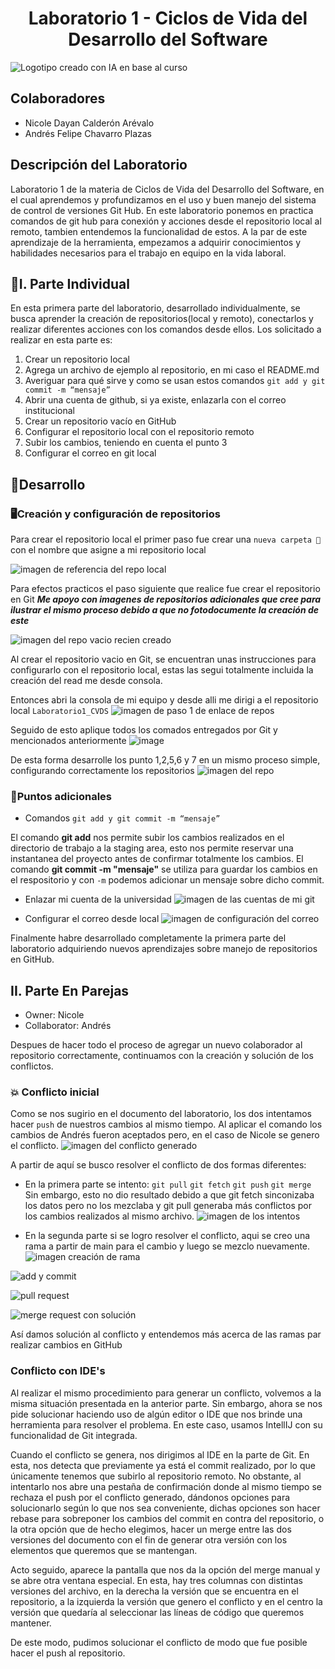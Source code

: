 <h1 align="center"> Laboratorio 1 - Ciclos de Vida del Desarrollo del Software </h1>

![Logotipo creado con IA en base al curso](https://github.com/user-attachments/assets/033c5ab3-8b04-4f81-8f8d-5157a81a3d6e)

## Colaboradores
- Nicole Dayan Calderón Arévalo
- Andrés Felipe Chavarro Plazas

## Descripción del Laboratorio
Laboratorio 1 de la materia de Ciclos de Vida del Desarrollo del Software, en el cual aprendemos y profundizamos en el uso y buen manejo del sistema de control de versiones Git Hub.
En este laboratorio ponemos en practica comandos de git hub para conexión y acciones desde el repositorio local al remoto, tambien entendemos la funcionalidad de estos. A la par de este aprendizaje de la herramienta, empezamos a adquirir conocimientos y habilidades necesarios para el trabajo en equipo en la vida laboral.

## :hammer:I. Parte Individual
En esta primera parte del laboratorio, desarrollado individualmente, se busca aprender la creación de repositorios(local y remoto), conectarlos y realizar diferentes acciones con los comandos desde ellos.
Los solicitado a realizar en esta parte es:
1. Crear un repositorio local
2. Agrega un archivo de ejemplo al repositorio, en mi caso el README.md
3. Averiguar para qué sirve y como se usan estos comandos `git add y git commit -m “mensaje”`
4. Abrir una cuenta de github, si ya existe, enlazarla con el correo institucional
5. Crear un repositorio vacío en GitHub
6. Configurar el repositorio local con el repositorio remoto
7. Subir los cambios, teniendo en cuenta el punto 3
8. Configurar el correo en git local

## :rocket:Desarrollo
### :desktop_computer:Creación y configuración de repositorios
Para crear el repositorio local el primer paso fue crear una `nueva carpeta 📁` con el nombre que asigne a mi repositorio local

![imagen de referencia del repo local](https://github.com/user-attachments/assets/f10b7888-8f87-40f7-8203-ea76f60252e0)

Para efectos practicos el paso siguiente que realice fue crear el repositorio en Git
**_Me apoyo con imagenes de repositorios adicionales que cree para ilustrar el mismo proceso debido a que no fotodocumente la creación de este_**

![imagen del repo vacio recien creado](https://github.com/user-attachments/assets/39e65794-9559-479e-91fa-6fc1775c3c17)

Al crear el repositorio vacio en Git, se encuentran unas instrucciones para configurarlo con el repositorio local, estas las segui totalmente incluida la creación del read me desde consola. 

Entonces abri la consola de mi equipo y desde alli me dirigi a el repositorio local `Laboratorio1_CVDS`
![imagen de paso 1 de enlace de repos](https://github.com/user-attachments/assets/eb904bc4-bad6-4690-875b-d99a8f0ea0e8)

Seguido de esto aplique todos los comados entregados por Git y mencionados anteriormente
![image](https://github.com/user-attachments/assets/920f8d96-7440-47a6-b3e1-d8838accf9b6)

De esta forma desarrolle los punto 1,2,5,6 y 7 en un mismo proceso simple, configurando correctamente los repositorios
![imagen del repo](https://github.com/user-attachments/assets/d65fef6b-330b-429e-898d-5290b0bf6113)

### :pencil:Puntos adicionales
- Comandos `git add y git commit -m “mensaje”`

El comando **git add** nos permite subir los cambios realizados en el directorio de trabajo a la staging area, esto nos permite reservar una instantanea del proyecto antes de confirmar totalmente los cambios.
El comando **git commit -m "mensaje"** se utiliza para guardar los cambios en el respositorio y con `-m` podemos adicionar un mensaje sobre dicho commit.

- Enlazar mi cuenta de la universidad
![imagen de las cuentas de mi git](https://github.com/user-attachments/assets/93de00bb-e8d6-4bf2-9eea-4fd3af3c9d26)

- Configurar el correo desde local
![imagen de configuración del correo](https://github.com/user-attachments/assets/87baf204-f9e0-4c1c-9c1a-3eaae5dc6141)

Finalmente habre desarrollado completamente la primera parte del laboratorio adquiriendo nuevos aprendizajes sobre manejo de repositorios en GitHub.

## II. Parte En Parejas
- Owner: Nicole
- Collaborator: Andrés

Despues de hacer todo el proceso de agregar un nuevo colaborador al repositorio correctamente, continuamos con la creación y solución de los conflictos.

### :collision: Conflicto inicial
Como se nos sugirio en el documento del laboratorio, los dos intentamos hacer `push` de nuestros cambios al mismo tiempo. Al aplicar el comando los cambios de Andrés fueron aceptados pero, en el caso de Nicole se genero el conflicto.
![imagen del conflicto generado](image.png)

A partir de aquí se busco resolver el conflicto de dos formas diferentes:

- En la primera parte se intento:
    `git pull`
    `git fetch`
    `git push`
    `git merge`
Sin embargo, esto no dio resultado debido a que git fetch sinconizaba los datos pero no los mezclaba y git pull generaba más conflictos por los cambios realizados al mismo archivo.
![imagen de los intentos](image-1.png)

- En la segunda parte si se logro resolver el conflicto, aqui se creo una rama a partir de main para el cambio y luego se mezclo nuevamente.
![imagen creación de rama](image-2.png)

![add y commit](image-3.png)

![pull request](image-4.png)

![merge request con solución](image-5.png)

Así damos solución al conflicto y entendemos más acerca de las ramas par realizar cambios en GitHub

### Conflicto con IDE's
Al realizar el mismo procedimiento para generar un conflicto, volvemos a la misma situación presentada en la anterior parte. Sin embargo, ahora se nos pide solucionar haciendo uso de algún editor o IDE que nos brinde una herramienta para resolver el problema. En este caso, usamos IntellIJ con su funcionalidad de Git integrada.

Cuando el conflicto se genera, nos dirigimos al IDE en la parte de Git. En esta, nos detecta que previamente ya está el commit realizado, por lo que únicamente tenemos que subirlo al repositorio remoto. No obstante, al intentarlo nos abre una pestaña de confirmación donde al mismo tiempo se rechaza el push por el conflicto generado, dándonos opciones para solucionarlo según lo que nos sea conveniente, dichas opciones son hacer rebase para sobreponer los cambios del commit en contra del repositorio, o la otra opción que de hecho elegimos, hacer un merge entre las dos versiones del documento con el fin de generar otra versión con los elementos que queremos que se mantengan.

Acto seguido, aparece la pantalla que  nos da la opción del merge manual y se abre otra ventana especial. En esta, hay tres columnas con distintas versiones del archivo, en la derecha la versión que se encuentra en el repositorio, a la izquierda la versión que genero el conflicto y en el centro la versión que quedaría al seleccionar las líneas de código que queremos mantener. 

De este modo, pudimos solucionar el conflicto de modo que fue posible hacer el push al repositorio.
